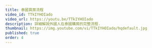 ```yaml
---
title: 泰國買房流程
video_id: TTkIYHOIado
video_url: https://youtu.be/TTkIYHOIado
description: 詳細解說外國人在泰國購房的完整流程.
thumbnail: https://img.youtube.com/vi/TTkIYHOIado/hqdefault.jpg
published: true
order: 4
---
```


